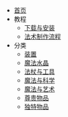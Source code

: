 - [首页](./)
- 教程
    - [下载与安装](./Install)
    - [法术制作流程](./Spell-Crafting)
- 分类
    - [装置](./Mechanisms)
    - [魔法水晶](./What-is-Crystamae)
    - [法杖与工具](./Tools)
    - [魔法与科学](./Gadgets)
    - [魔法与艺术](./Artistic-Items)
    - [尊贵物品](./Exalted-Items)
    - [独特物品](./Uniques)
